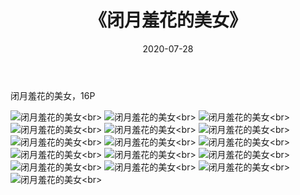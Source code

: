 ﻿---
layout: post
title: 《闭月羞花的美女》
date: 2020-07-28
img: http://photo.orgx.cf/%E5%94%AF%E7%BE%8E/2019/闭月羞花的美女/000.jpg
tags: [美女,清纯,唯美]
---

闭月羞花的美女，16P

![闭月羞花的美女](http://photo.orgx.cf/%E5%94%AF%E7%BE%8E/2019/闭月羞花的美女/001.jpg''闭月羞花的美女'')<br>
![闭月羞花的美女](http://photo.orgx.cf/%E5%94%AF%E7%BE%8E/2019/闭月羞花的美女/002.jpg''闭月羞花的美女'')<br>
![闭月羞花的美女](http://photo.orgx.cf/%E5%94%AF%E7%BE%8E/2019/闭月羞花的美女/003.jpg''闭月羞花的美女'')<br>
![闭月羞花的美女](http://photo.orgx.cf/%E5%94%AF%E7%BE%8E/2019/闭月羞花的美女/004.jpg''闭月羞花的美女'')<br>
![闭月羞花的美女](http://photo.orgx.cf/%E5%94%AF%E7%BE%8E/2019/闭月羞花的美女/005.jpg''闭月羞花的美女'')<br>
![闭月羞花的美女](http://photo.orgx.cf/%E5%94%AF%E7%BE%8E/2019/闭月羞花的美女/006.jpg''闭月羞花的美女'')<br>
![闭月羞花的美女](http://photo.orgx.cf/%E5%94%AF%E7%BE%8E/2019/闭月羞花的美女/007.jpg''闭月羞花的美女'')<br>
![闭月羞花的美女](http://photo.orgx.cf/%E5%94%AF%E7%BE%8E/2019/闭月羞花的美女/008.jpg''闭月羞花的美女'')<br>
![闭月羞花的美女](http://photo.orgx.cf/%E5%94%AF%E7%BE%8E/2019/闭月羞花的美女/009.jpg''闭月羞花的美女'')<br>
![闭月羞花的美女](http://photo.orgx.cf/%E5%94%AF%E7%BE%8E/2019/闭月羞花的美女/010.jpg''闭月羞花的美女'')<br>
![闭月羞花的美女](http://photo.orgx.cf/%E5%94%AF%E7%BE%8E/2019/闭月羞花的美女/011.jpg''闭月羞花的美女'')<br>
![闭月羞花的美女](http://photo.orgx.cf/%E5%94%AF%E7%BE%8E/2019/闭月羞花的美女/012.jpg''闭月羞花的美女'')<br>
![闭月羞花的美女](http://photo.orgx.cf/%E5%94%AF%E7%BE%8E/2019/闭月羞花的美女/013.jpg''闭月羞花的美女'')<br>
![闭月羞花的美女](http://photo.orgx.cf/%E5%94%AF%E7%BE%8E/2019/闭月羞花的美女/014.jpg''闭月羞花的美女'')<br>
![闭月羞花的美女](http://photo.orgx.cf/%E5%94%AF%E7%BE%8E/2019/闭月羞花的美女/015.jpg''闭月羞花的美女'')<br>
![闭月羞花的美女](http://photo.orgx.cf/%E5%94%AF%E7%BE%8E/2019/闭月羞花的美女/016.jpg''闭月羞花的美女'')<br>

